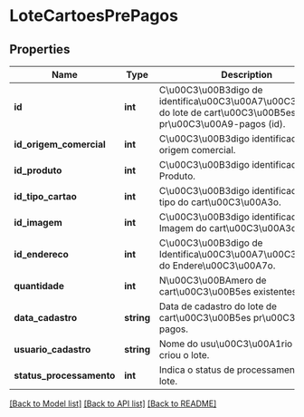 # LoteCartoesPrePagos

## Properties
Name | Type | Description | Notes
------------ | ------------- | ------------- | -------------
**id** | **int** | C\u00C3\u00B3digo de identifica\u00C3\u00A7\u00C3\u00A3o do lote de cart\u00C3\u00B5es pr\u00C3\u00A9-pagos (id). | 
**id_origem_comercial** | **int** | C\u00C3\u00B3digo identificador da origem comercial. | 
**id_produto** | **int** | C\u00C3\u00B3digo identificador do Produto. | 
**id_tipo_cartao** | **int** | C\u00C3\u00B3digo identificador do tipo do cart\u00C3\u00A3o. | 
**id_imagem** | **int** | C\u00C3\u00B3digo identificador da Imagem do cart\u00C3\u00A3o. | 
**id_endereco** | **int** | C\u00C3\u00B3digo de Identifica\u00C3\u00A7\u00C3\u00A3o do Endere\u00C3\u00A7o. | 
**quantidade** | **int** | N\u00C3\u00BAmero de cart\u00C3\u00B5es existentes no Lote. | 
**data_cadastro** | **string** | Data de cadastro do lote de cart\u00C3\u00B5es pr\u00C3\u00A9-pagos. | 
**usuario_cadastro** | **string** | Nome do usu\u00C3\u00A1rio que criou o lote. | 
**status_processamento** | **int** | Indica o status de processamento do lote. | 

[[Back to Model list]](../README.md#documentation-for-models) [[Back to API list]](../README.md#documentation-for-api-endpoints) [[Back to README]](../README.md)


